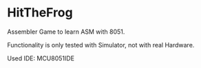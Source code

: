 # HitTheFrog
Assembler Game to learn ASM with 8051.

Functionality is only tested with Simulator, not with real Hardware. 



Used IDE: MCU8051IDE
